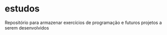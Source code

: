 # estudos
Repositório para armazenar exercícios de programação e futuros projetos a serem desenvolvidos
